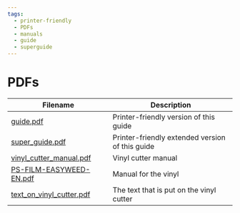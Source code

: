 ```yaml
---
tags:
  - printer-friendly
  - PDFs
  - manuals
  - guide
  - superguide
---
```


# PDFs

Filename|Description
----------------------------------------------------|----------------------------------------------------
[guide.pdf](guide.pdf)                              |Printer-friendly version of this guide
[super_guide.pdf](super_guide.pdf)                  |Printer-friendly extended version of this guide
[vinyl_cutter_manual.pdf](vinyl_cutter_manual.pdf)  |Vinyl cutter manual
[PS-FILM-EASYWEED-EN.pdf](PS-FILM-EASYWEED-EN.pdf)  |Manual for the vinyl
[text_on_vinyl_cutter.pdf](text_on_vinyl_cutter.pdf)|The text that is put on the vinyl cutter
